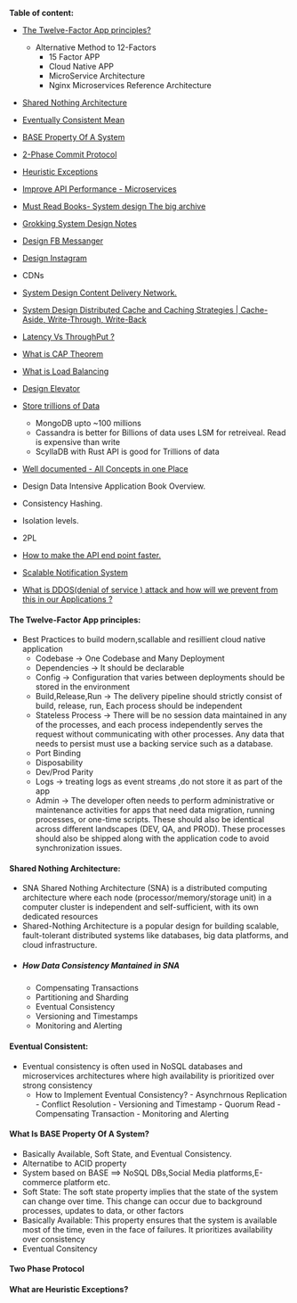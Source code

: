 **Table of content:**

- [The Twelve-Factor App principles?](#12-app)
  - Alternative Method to 12-Factors
    - 15 Factor APP
    - Cloud Native APP
    - MicroService Architecture
    - Nginx Microservices Reference Architecture
- [Shared Nothing Architecture](#share-nothing)
- [Eventually Consistent Mean](#eventual-consistents)
- [BASE Property Of A System](#bas-e)
- [2-Phase Commit Protocol](#2PA)
- [Heuristic Exceptions](#he)
- [Improve API Performance - Microservices](https://github.com/pracks224/Interview_Prep/blob/main/Design_API_Performance_Improvement)
- [Must Read Books- System design The big archive](https://github.com/pracks224/Interview_Prep/blob/main/system_design_the_big_archive.txt)
- [Grokking System Design Notes](https://github.com/pracks224/Interview_Prep/blob/main/grekking_in_short.txt)
- [Design FB Messanger]()
- [Design Instagram]()
- CDNs
- [System Design Content Delivery Network.](https://www.youtube.com/watch?v=8zX0rue2Hic)
- [System Design Distributed Cache and Caching Strategies | Cache-Aside, Write-Through, Write-Back](https://www.youtube.com/watch?v=RtOyBwBICRs)
- [Latency Vs ThroughPut ?](https://aws.amazon.com/compare/the-difference-between-throughput-and-latency/)
- [What is CAP Theorem](https://www.bmc.com/blogs/cap-theorem/)
- [What is Load Balancing](https://aws.amazon.com/what-is/load-balancing/)
- [Design Elevator](https://medium.com/geekculture/system-design-elevator-system-design-interview-question-6e8d03ce1b44)

- [Store trillions of Data](https://medium.com/@iBMehta/how-discord-stores-trillions-of-messages-31ed9195c3e8)

  - MongoDB upto ~100 millions
  - Cassandra is better for Billions of data uses LSM for retreiveal. Read is expensive than write
  - ScyllaDB with Rust API is good for Trillions of data

- [Well documented - All Concepts in one Place](https://github.com/black-shadows/System-Design)

- Design Data Intensive Application Book Overview.
- Consistency Hashing.
- Isolation levels.
- 2PL
- [How to make the API end point faster.](https://medium.com/design-bootcamp/how-i-optimized-an-api-endpoint-to-make-it-10x-faster-2f5fe9a84bd9)

- [Scalable Notification System](https://medium.com/@adityagoel123/designing-scalable-notification-system-79f83272755e)

- [What is DDOS(denial of service ) attack and how will we prevent from this in our Applications ?]()

<a id="12-app"></a>

#### The Twelve-Factor App principles:

- Best Practices to build modern,scallable and resillient cloud native application
  - Codebase -> One Codebase and Many Deployment
  - Dependencies -> It should be declarable
  - Config -> Configuration that varies between deployments should be stored in the environment
  - Build,Release,Run -> The delivery pipeline should strictly consist of build, release, run, Each process should be independent
  - Stateless Process -> There will be no session data maintained in any of the processes, and each process independently serves the request without communicating with other processes.
    Any data that needs to persist must use a backing service such as a database.
  - Port Binding
  - Disposability
  - Dev/Prod Parity
  - Logs -> treating logs as event streams ,do not store it as part of the app
  - Admin -> The developer often needs to perform administrative or maintenance activities for apps that need data migration,
    running processes, or one-time scripts. These should also be identical across different landscapes (DEV, QA, and PROD).
    These processes should also be shipped along with the application code to avoid synchronization issues.

<a id="share-nothing"></a>

#### Shared Nothing Architecture:

- SNA Shared Nothing Architecture (SNA) is a distributed computing architecture where each node (processor/memory/storage unit)
  in a computer cluster is independent and self-sufficient, with its own dedicated resources
- Shared-Nothing Architecture is a popular design for building scalable, fault-tolerant distributed systems
  like databases, big data platforms, and cloud infrastructure.
- ##### How Data Consistency Mantained in SNA
  - Compensating Transactions
  - Partitioning and Sharding
  - Eventual Consistency
  - Versioning and Timestamps
  - Monitoring and Alerting

<a id="eventual-consistents"></a>

#### Eventual Consistent:

- Eventual consistency is often used in NoSQL databases and microservices architectures
  where high availability is prioritized over strong consistency
  - How to Implement Eventual Consistency? - Asynchrnous Replication - Conflict Resolution - Versioning and Timestamp - Quorum Read - Compensating Transaction - Monitoring and Alerting
    <a id="bas-e"></a>

#### What Is BASE Property Of A System?

- Basically Available, Soft State, and Eventual Consistency.
- Alternatibe to ACID property
- System based on BASE ==> NoSQL DBs,Social Media platforms,E-commerce platform etc.
- Soft State: The soft state property implies that the state of the system can change over time.
  This change can occur due to background processes, updates to data, or other factors
- Basically Available: This property ensures that the system is available most of the time,
  even in the face of failures. It prioritizes availability over consistency
- Eventual Consitency

<a id="2PA"></a>

#### Two Phase Protocol

<a id="he"></a>

#### What are Heuristic Exceptions?
